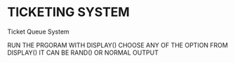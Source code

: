 # TICKETING SYSTEM
Ticket Queue System


RUN THE PRGORAM WITH DISPLAY() 
CHOOSE ANY OF THE OPTION FROM DISPLAY() 
IT CAN BE RAND() OR NORMAL OUTPUT
